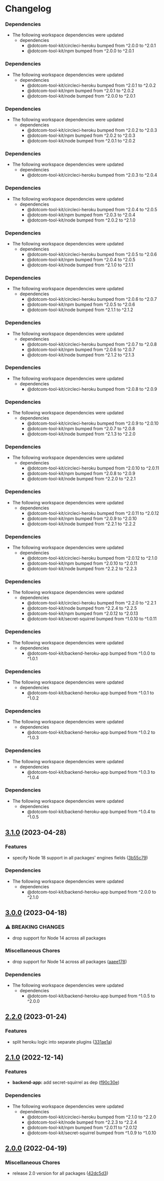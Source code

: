 # Changelog

### Dependencies

* The following workspace dependencies were updated
  * dependencies
    * @dotcom-tool-kit/circleci-heroku bumped from ^2.0.0 to ^2.0.1
    * @dotcom-tool-kit/npm bumped from ^2.0.0 to ^2.0.1

### Dependencies

* The following workspace dependencies were updated
  * dependencies
    * @dotcom-tool-kit/circleci-heroku bumped from ^2.0.1 to ^2.0.2
    * @dotcom-tool-kit/npm bumped from ^2.0.1 to ^2.0.2
    * @dotcom-tool-kit/node bumped from ^2.0.0 to ^2.0.1

### Dependencies

* The following workspace dependencies were updated
  * dependencies
    * @dotcom-tool-kit/circleci-heroku bumped from ^2.0.2 to ^2.0.3
    * @dotcom-tool-kit/npm bumped from ^2.0.2 to ^2.0.3
    * @dotcom-tool-kit/node bumped from ^2.0.1 to ^2.0.2

### Dependencies

* The following workspace dependencies were updated
  * dependencies
    * @dotcom-tool-kit/circleci-heroku bumped from ^2.0.3 to ^2.0.4

### Dependencies

* The following workspace dependencies were updated
  * dependencies
    * @dotcom-tool-kit/circleci-heroku bumped from ^2.0.4 to ^2.0.5
    * @dotcom-tool-kit/npm bumped from ^2.0.3 to ^2.0.4
    * @dotcom-tool-kit/node bumped from ^2.0.2 to ^2.1.0

### Dependencies

* The following workspace dependencies were updated
  * dependencies
    * @dotcom-tool-kit/circleci-heroku bumped from ^2.0.5 to ^2.0.6
    * @dotcom-tool-kit/npm bumped from ^2.0.4 to ^2.0.5
    * @dotcom-tool-kit/node bumped from ^2.1.0 to ^2.1.1

### Dependencies

* The following workspace dependencies were updated
  * dependencies
    * @dotcom-tool-kit/circleci-heroku bumped from ^2.0.6 to ^2.0.7
    * @dotcom-tool-kit/npm bumped from ^2.0.5 to ^2.0.6
    * @dotcom-tool-kit/node bumped from ^2.1.1 to ^2.1.2

### Dependencies

* The following workspace dependencies were updated
  * dependencies
    * @dotcom-tool-kit/circleci-heroku bumped from ^2.0.7 to ^2.0.8
    * @dotcom-tool-kit/npm bumped from ^2.0.6 to ^2.0.7
    * @dotcom-tool-kit/node bumped from ^2.1.2 to ^2.1.3

### Dependencies

* The following workspace dependencies were updated
  * dependencies
    * @dotcom-tool-kit/circleci-heroku bumped from ^2.0.8 to ^2.0.9

### Dependencies

* The following workspace dependencies were updated
  * dependencies
    * @dotcom-tool-kit/circleci-heroku bumped from ^2.0.9 to ^2.0.10
    * @dotcom-tool-kit/npm bumped from ^2.0.7 to ^2.0.8
    * @dotcom-tool-kit/node bumped from ^2.1.3 to ^2.2.0

### Dependencies

* The following workspace dependencies were updated
  * dependencies
    * @dotcom-tool-kit/circleci-heroku bumped from ^2.0.10 to ^2.0.11
    * @dotcom-tool-kit/npm bumped from ^2.0.8 to ^2.0.9
    * @dotcom-tool-kit/node bumped from ^2.2.0 to ^2.2.1

### Dependencies

* The following workspace dependencies were updated
  * dependencies
    * @dotcom-tool-kit/circleci-heroku bumped from ^2.0.11 to ^2.0.12
    * @dotcom-tool-kit/npm bumped from ^2.0.9 to ^2.0.10
    * @dotcom-tool-kit/node bumped from ^2.2.1 to ^2.2.2

### Dependencies

* The following workspace dependencies were updated
  * dependencies
    * @dotcom-tool-kit/circleci-heroku bumped from ^2.0.12 to ^2.1.0
    * @dotcom-tool-kit/npm bumped from ^2.0.10 to ^2.0.11
    * @dotcom-tool-kit/node bumped from ^2.2.2 to ^2.2.3

### Dependencies

* The following workspace dependencies were updated
  * dependencies
    * @dotcom-tool-kit/circleci-heroku bumped from ^2.2.0 to ^2.2.1
    * @dotcom-tool-kit/node bumped from ^2.2.4 to ^2.2.5
    * @dotcom-tool-kit/npm bumped from ^2.0.12 to ^2.0.13
    * @dotcom-tool-kit/secret-squirrel bumped from ^1.0.10 to ^1.0.11

### Dependencies

* The following workspace dependencies were updated
  * dependencies
    * @dotcom-tool-kit/backend-heroku-app bumped from ^1.0.0 to ^1.0.1

### Dependencies

* The following workspace dependencies were updated
  * dependencies
    * @dotcom-tool-kit/backend-heroku-app bumped from ^1.0.1 to ^1.0.2

### Dependencies

* The following workspace dependencies were updated
  * dependencies
    * @dotcom-tool-kit/backend-heroku-app bumped from ^1.0.2 to ^1.0.3

### Dependencies

* The following workspace dependencies were updated
  * dependencies
    * @dotcom-tool-kit/backend-heroku-app bumped from ^1.0.3 to ^1.0.4

### Dependencies

* The following workspace dependencies were updated
  * dependencies
    * @dotcom-tool-kit/backend-heroku-app bumped from ^1.0.4 to ^1.0.5

## [3.1.0](https://github.com/Financial-Times/dotcom-tool-kit/compare/backend-app-v3.0.0...backend-app-v3.1.0) (2023-04-28)


### Features

* specify Node 18 support in all packages' engines fields ([3b55c79](https://github.com/Financial-Times/dotcom-tool-kit/commit/3b55c79f3f55b448f1a92fcf842dab6a8906ea70))


### Dependencies

* The following workspace dependencies were updated
  * dependencies
    * @dotcom-tool-kit/backend-heroku-app bumped from ^2.0.0 to ^2.1.0

## [3.0.0](https://github.com/Financial-Times/dotcom-tool-kit/compare/backend-app-v2.2.5...backend-app-v3.0.0) (2023-04-18)


### ⚠ BREAKING CHANGES

* drop support for Node 14 across all packages

### Miscellaneous Chores

* drop support for Node 14 across all packages ([aaee178](https://github.com/Financial-Times/dotcom-tool-kit/commit/aaee178b535a51f9c75a882d78ffd8e8aa3eac60))


### Dependencies

* The following workspace dependencies were updated
  * dependencies
    * @dotcom-tool-kit/backend-heroku-app bumped from ^1.0.5 to ^2.0.0

## [2.2.0](https://github.com/Financial-Times/dotcom-tool-kit/compare/backend-app-v2.1.1...backend-app-v2.2.0) (2023-01-24)


### Features

* split heroku logic into separate plugins ([331ae1a](https://github.com/Financial-Times/dotcom-tool-kit/commit/331ae1a11a17da0baa7db4e0c15a10a8420b6fb8))

## [2.1.0](https://github.com/Financial-Times/dotcom-tool-kit/compare/backend-app-v2.0.13...backend-app-v2.1.0) (2022-12-14)


### Features

* **backend-app:** add secret-squirrel as dep ([f90c30e](https://github.com/Financial-Times/dotcom-tool-kit/commit/f90c30eb6a1c53cff064ac83d919bf2bd69b5983))


### Dependencies

* The following workspace dependencies were updated
  * dependencies
    * @dotcom-tool-kit/circleci-heroku bumped from ^2.1.0 to ^2.2.0
    * @dotcom-tool-kit/node bumped from ^2.2.3 to ^2.2.4
    * @dotcom-tool-kit/npm bumped from ^2.0.11 to ^2.0.12
    * @dotcom-tool-kit/secret-squirrel bumped from ^1.0.9 to ^1.0.10

## [2.0.0](https://github.com/Financial-Times/dotcom-tool-kit/compare/backend-app-v1.9.0...backend-app-v2.0.0) (2022-04-19)


### Miscellaneous Chores

* release 2.0 version for all packages ([42dc5d3](https://github.com/Financial-Times/dotcom-tool-kit/commit/42dc5d39bf330b9bca4121d062470904f9c6918d))
